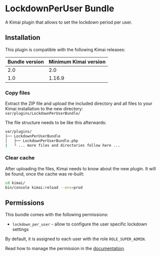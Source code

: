 # LockdownPerUser Bundle

A Kimai plugin that allows to set the lockdown period per user.

## Installation

This plugin is compatible with the following Kimai releases:

| Bundle version | Minimum Kimai version |
|----------------|-----------------------|
| 2.0            | 2.0                   |
| 1.0            | 1.16.9                |

### Copy files

Extract the ZIP file and upload the included directory and all files to your Kimai installation to the new directory:  
`var/plugins/LockdownPerUserBundle/`

The file structure needs to be like this afterwards:

```bash
var/plugins/
├── LockdownPerUserBundle
│   ├── LockdownPerUserBundle.php
|   └ ... more files and directories follow here ... 
```

### Clear cache

After uploading the files, Kimai needs to know about the new plugin. It will be found, once the cache was re-built:

```bash
cd kimai/
bin/console kimai:reload --env=prod
```

## Permissions

This bundle comes with the following permissions:

- `lockdown_per_user` - allow to configure the user specific lockdown settings

By default, it is assigned to each user with the role `ROLE_SUPER_ADMIN`.

Read how to manage the permission in the [documentation](https://www.kimai.org/documentation/permissions.html).
